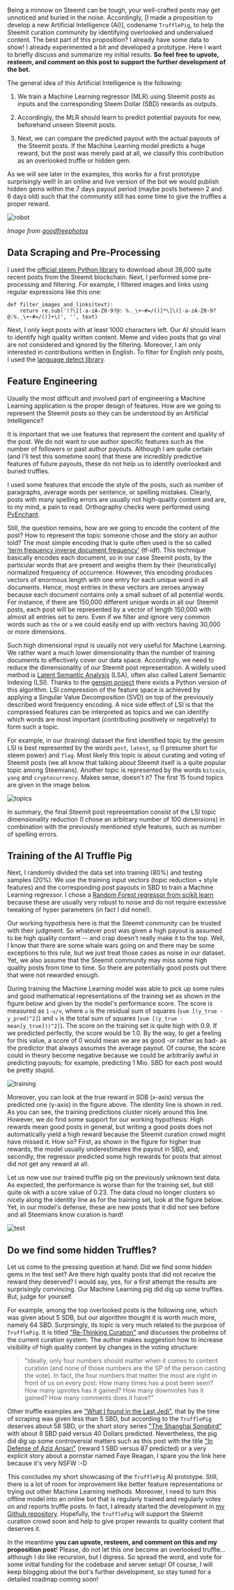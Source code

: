 Being a minnow on Steemit can be tough, your well-crafted posts may get unnoticed and buried in the noise. Accordingly, [I made a proposition to develop a new Artificial Intelligence (AI)], codename `TrufflePig`, to help the Steemit curation community by identifying overlooked and undervalued content. The best part of this proposition? I already have some data to show! I already experimented a bit and developed a prototype. Here I want to briefly discuss and summarize my initial results. **So feel free to upvote, resteem, and comment on this post to support the further development of the bot.**

The general idea of this Artificial Intelligence is the following:

1. We train a Machine Learning regressor (MLR) using Steemit posts as inputs and the corresponding Steem Dollar (SBD) rewards as outputs.

2. Accordingly, the MLR should learn to predict potential payouts for new, beforehand unseen Steemit posts.

3. Next, we can compare the predicted payout with the actual payouts of the Steemit posts. If the Machine Learning model predicts a huge reward, but the post was merely paid at all, we classify this contribution as an overlooked truffle or hidden gem.

As we will see later in the examples, this works for a first prototype surprisingly well!
In an online and live version of the bot we would publish hidden gems within the 7 days payout period (maybe posts between 2 and 6 days old) such that the community still has some time to give the truffles a proper reward.

![robot](https://raw.githubusercontent.com/SmokinCaterpillar/blog/master/2018_02_04_truffle_pig/robot.png)

*Image from [goodfreephotos](https://www.goodfreephotos.com/vector-images/blue-robot-vector-art.png.php)*


## Data Scraping and Pre-Processing

I used the [official steem Python library](http://steem.readthedocs.io/en/latest/) to download about 38,000 quite recent posts from the Steemit blockchain. Next, I performed some pre-processing and filtering. For example, I filtered images and links using regular expressions like this one:

```
def filter_images_and_links(text):
    return re.sub('!?\[[-a-zA-Z0-9?@: %._\+~#=/()]*\]\([-a-zA-Z0-9?@:%._\+~#=/()]+\)', '', text)
```

Next, I only kept posts with at least 1000 characters left. Our AI should learn to identify high quality written content. Meme and video posts that go viral are not considered and ignored by the filtering. Moreover, I am only interested in contributions written in English. To filter for English only posts, I used the [language detect library](https://pypi.python.org/pypi/langdetect?).

## Feature Engineering

Usually the most difficult and involved part of engineering a Machine Learning application is the proper design of features. How are we going to represent the Steemit posts so they can be understood by an Artificial Intelligence?

It is important that we use features that represent the content and quality of the post. We do not want to use author specific features such as the number of followers or past author payouts. Although I am quite certain (and I'll test this sometime soon) that these are incredibly predictive features of future payouts, these do not help us to identify overlooked and buried truffles.

I used some features that encode the style of the posts, such as number of paragraphs, average words per sentence, or spelling mistakes. Clearly, posts with many spelling errors are usually not high-quality content and are, to my mind, a pain to read. Orthography checks were performed using [PyEnchant](http://pythonhosted.org/pyenchant/).

Still, the question remains, how are we going to encode the content of the post? How to represent the topic someone chose and the story an author told? The most simple encoding that is quite often used is the so called ['term frequency inverse document frequency'](https://en.wikipedia.org/wiki/Tf%E2%80%93idf) (tf-idf). This technique basically encodes each document, so in our case Steemit posts, by the particular words that are present and weighs them by their (heuristically) normalized frequency of occurrence. However, this encoding produces vectors of enormous length with one entry for each unique word in all documents. Hence, most entries in these vectors are zeroes anyway because each document contains only a small subset of all potential words. For instance, if there are 150,000 different unique words in all our Steemit posts, each post will be represented by a vector of length 150,000 with almost all entries set to zero. Even if we filter and ignore very common words such as `the` or `a` we could easily end up with vectors having 30,000 or more dimensions.

Such high dimensional input is usually not very useful for Machine Learning. We rather want a much lower dimensionality than the number of training documents to effectively cover our data space. Accordingly, we need to reduce the dimensionality of our Steemit post representation. A widely used method is [Latent Semantic Analysis](https://en.wikipedia.org/wiki/Latent_semantic_analysis) (LSA), often also called Latent Semantic Indexing (LSI). Thanks to the [gensim project](https://radimrehurek.com/gensim/) there exists a Python version of this algorithm. LSI compression of the feature space is achieved by applying a Singular Value Decomposition (SVD) on top of the previously described word frequency encoding. A nice side effect of LSI is that the compressed features can be interpreted as topics and we can identify which words are most important (contributing positively or negatively) to form such a topic.

For example, in our (training) dataset the first identified topic by the gensim LSI is best represented by the words `post`, `latest`, `sp` (I presume short for steem power) and `flag`. Most likely this topic is about curating and voting of Steemit posts (we all know that talking about Steemit itself is a quite popular topic among Steemians). Another topic is represented by the words `bitcoin`, `yang` and `cryptocurrency`. Makes sense, doesn't it? The first 15 found topics are given in the image below.

![topics](https://raw.githubusercontent.com/SmokinCaterpillar/blog/master/2018_02_04_truffle_pig/topics.png)

In summary, the final Steemit post representation consist of the LSI topic dimensionality reduction (I chose an arbitrary number of 100 dimensions) in combination with the previously mentioned style features, such as number of spelling errors.

## Training of the AI Truffle Pig

Next, I randomly divided the data set into training (80%) and testing samples (20%). We use the training input vectors (topic reduction + style features) and the corresponding post payouts in SBD to train a Machine Learning regressor. I chose a [Random Forest regressor from scikit learn](http://scikit-learn.org/stable/modules/generated/sklearn.ensemble.RandomForestRegressor.html) because these are usually very robust to noise and do not require excessive tweaking of hyper parameters (in fact I did none!).

Our working hypothesis here is that the Steemit community can be trusted with their judgment. So whatever post was given a high payout is assumed to be high quality content -- and crap doesn't really make it to the top. Well, I know that there are some whale wars going on and there may be some exceptions to this rule, but we just treat those cases as noise in our dataset. Yet, we also assume that the Steemit community may miss some high quality posts from time to time. So there are potentially good posts out there that were not rewarded enough.

During training the Machine Learning model was able to pick up some rules and good mathematical representations of the training set as shown in the figure below and given by the model's performance score. The score is measured as `1-u/v`, where `u` is the residual sum of squares (`sum [(y_true - y_pred)^2]`) and `v` is the total sum of squares (`sum [(y_true - mean[y_true]))^2]`). The score on the training set is quite high with 0.9. If we predicted perfectly, the score would be 1.0. By the way, to get a feeling for this value, a score of 0 would mean we are as good -or rather as bad- as the predictor that always assumes the average payout. Of course, the score could in theory become negative because we could be arbitrarily awful in predicting payouts; for example, predicting 1 Mio. SBD for each post would be pretty stupid.

![training](https://raw.githubusercontent.com/SmokinCaterpillar/blog/master/2018_02_04_truffle_pig/training.png)

Moreover, you can look at the true reward in SDB (x-axis) versus the predicted one (y-axis) in the figure above. The identity line is shown in red. As you can see, the training predictions cluster nicely around this line. However, we do find some support for our working hypothesis: High rewards mean good posts in general, but writing a good posts does not automatically yield a high reward because the Steemit curation crowd might have missed it. How so? First, as shown in the figure for higher true rewards, the model usually underestimates the payout in SBD, and, secondly, the regressor predicted some high rewards for posts that almost did not get any reward at all.

Let us now use our trained truffle pig on the previously unknown test data. As expected, the performance is worse than for the training set, but still quite ok with a score value of 0.23. The data cloud no longer clusters so nicely along the identity line as for the training set, look at the figure below. Yet, in our model's defense, these are new posts that it did not see before and all Steemians know curation is hard!

![test](https://raw.githubusercontent.com/SmokinCaterpillar/blog/master/2018_02_04_truffle_pig/test.png)

## Do we find some hidden Truffles?

Let us come to the pressing question at hand: Did we find some hidden gems in the test set? Are there high quality posts that did not receive the reward they deserved? I would say, yes, for a first attempt the results are surprisingly convincing. Our Machine Learning pig did dig up some truffles. But, judge for yourself.

For example, among the top overlooked posts is the following one, which was given about 5 SDB, but our algorithm thought it is worth much more, namely 64 SBD. Surprsingly, its topic is very much related to the purpose of `TrufflePig`. It is titled  ["Re-Thinking Curation"](https://steemit.com/curation/@weaselhouse/re-thinking-curation) and discusses the probelms of the current curation system. The author makes suggestion how to increase visibility of high quality content by changes in the voting structure:

> "Ideally, only four numbers should matter when it comes to content curation (and none of those numbers are the SP of the person casting the vote). In fact, the four numbers that matter the most are right in front of us on every post:
> How many times has a post been seen?
> How many upvotes has it gained?
> How many downvotes has it gained?
> How many comments does it have?"

Other truffle examples are ["What I found in the Last Jedi"](https://steemit.com/movies/@talanhorne/what-i-found-in-the-last-jedi), that by the time of scraping was given less than 5 SBD, but according to the `TrufflePig` deserves about 58 SBD, or the short story series ["The Shanghai Songbird"](https://steemit.com/steempulp/@cheah/the-shanghai-songbird-part-2) with about 8 SBD paid versus 40 Dollars predicted. Nevertheless, the pig did dig up some controversial matters such as this post with the title ["In Defense of Aziz Ansari"](https://steemit.com/metoo/@trending/in-defense-of-aziz-ansari) (reward 1 SBD versus 87 predicted) or a very explicit story about a pornstar named Faye Reagan, I spare you the link here because it's very NSFW :-D

This concludes my short showcasing of the `TrufflePig` AI prototype. Still, there is a lot of room for improvement like better feature representations or trying out other Machine Learning methods. Moreover, I need to turn this offline model into an online bot that is regularly trained and regularly votes on and reports truffle posts. In fact, I already started the development in [my Github repository](https://github.com/SmokinCaterpillar/TrufflePig). Hopefully, the `TrufflePig` will support the Steemit curation crowd soon and help to give proper rewards to quality content that deserves it.

In the meantime **you can upvote, resteem, and comment on this and my proposition post**! Please, do not let this one become an overlooked truffle... although I do like recursion, but I digress. So spread the word, and vote for some initial funding for the codebase and server setup! Of course, I will keep blogging about the bot's further development, so stay tuned for a detailed roadmap coming soon!